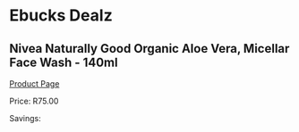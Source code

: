 
# Ebucks Dealz
## Nivea Naturally Good Organic Aloe Vera, Micellar Face Wash - 140ml
[Product Page](https://www.ebucks.com/web/shop/productSelected.do?prodId=1069062375&catId=1186086453)

Price: R75.00

Savings: 


	